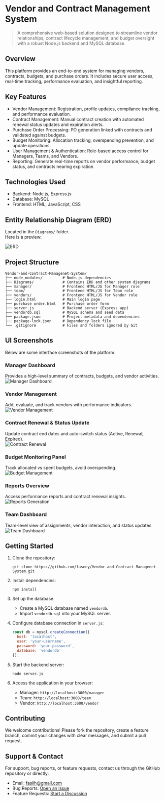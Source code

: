 # Vendor and Contract Management System

> A comprehensive web-based solution designed to streamline vendor relationships, contract lifecycle management, and budget oversight with a robust Node.js backend and MySQL database.

## Overview

This platform provides an end-to-end system for managing vendors, contracts, budgets, and purchase orders. It includes secure user access, real-time tracking, performance evaluation, and insightful reporting.

## Key Features

- Vendor Management: Registration, profile updates, compliance tracking, and performance evaluation.
- Contract Management: Manual contract creation with automated renewal status updates and expiration alerts.
- Purchase Order Processing: PO generation linked with contracts and validated against budgets.
- Budget Monitoring: Allocation tracking, overspending prevention, and update operations.
- User Management & Authentication: Role-based access control for Managers, Teams, and Vendors.
- Reporting: Generate real-time reports on vendor performance, budget status, and contracts nearing expiration.

## Technologies Used

- Backend: Node.js, Express.js
- Database: MySQL
- Frontend: HTML, JavaScript, CSS

## Entity Relationship Diagram (ERD)

Located in the `Diagrams/` folder.  
Here is a preview:

![ERD](Diagrams/ERD.jpeg)

## Project Structure

```
Vendor-and-Contract-Managenet-System/
├── node_modules/         # Node.js dependencies
├── Diagrams/             # Contains ERD and other system diagrams
├── manager/              # Frontend HTML/JS for Manager role
├── team/                 # Frontend HTML/JS for Team role
├── vendors/              # Frontend HTML/JS for Vendor role
├── login.html            # Main login page
├── purchase order.html   # Purchase order form
├── server.js             # Backend server (Express app)
├── vendordb.sql          # MySQL schema and seed data
├── package.json          # Project metadata and dependencies
├── package-lock.json     # Dependency lock file
└── .gitignore            # Files and folders ignored by Git
```

## UI Screenshots

Below are some interface screenshots of the platform.

### Manager Dashboard
Provides a high-level summary of contracts, budgets, and vendor activities.  
![Manager Dashboard](ScreenShots/Managerdashboard.png)

### Vendor Management
Add, evaluate, and track vendors with performance indicators.  
![Vendor Management](ScreenShots/Vendormgmt.png)

### Contract Renewal & Status Update
Update contract end dates and auto-switch status (Active, Renewal, Expired).  
![Contract Renewal](ScreenShots/Renewcontract.png)

### Budget Monitoring Panel
Track allocated vs spent budgets, avoid overspending.  
![Budget Management](ScreenShots/Budgetmgmt.png)

### Reports Overview
Access performance reports and contract renewal insights.  
![Reports Generation](ScreenShots/Reportsgeneration.png)

### Team Dashboard
Team-level view of assignments, vendor interaction, and status updates.  
![Team Dashboard](ScreenShots/TeamDashboard.png)

## Getting Started

1. Clone the repository:
   ```
   git clone https://github.com/faseey/Vendor-and-Contract-Managenet-System.git
   ```

2. Install dependencies:
   ```
   npm install
   ```

3. Set up the database:
   - Create a MySQL database named `vendordb`.
   - Import `vendordb.sql` into your MySQL server.

4. Configure database connection in `server.js`:
   ```js
   const db = mysql.createConnection({
     host: 'localhost',
     user: 'your-username',
     password: 'your-password',
     database: 'vendordb'
   });
   ```

5. Start the backend server:
   ```
   node server.js
   ```

6. Access the application in your browser:
   - Manager: `http://localhost:3000/manager`
   - Team: `http://localhost:3000/team`
   - Vendor: `http://localhost:3000/vendor`

## Contributing

We welcome contributions! Please fork the repository, create a feature branch, commit your changes with clear messages, and submit a pull request.

## Support & Contact

For support, bug reports, or feature requests, contact us through the GitHub repository or directly:

- Email: fasiih@gmail.com
- Bug Reports: [Open an Issue](https://github.com/faseey/Vendor-and-Contract-Managenet-System/issues)
- Feature Requests: [Start a Discussion](https://github.com/faseey/Vendor-and-Contract-Managenet-System/discussions)

